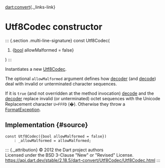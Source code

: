 [dart:convert](../../dart-convert/dart-convert-library){._links-link}

Utf8Codec constructor
=====================

::: {.section .multi-line-signature}
const Utf8Codec(

1.  {[bool](../../dart-core/bool-class) allowMalformed = false}

)
:::

Instantiates a new [Utf8Codec](../utf8codec-class).

The optional `allowMalformed` argument defines how [decoder](decoder)
(and [decode](decode)) deal with invalid or unterminated character
sequences.

If it is `true` (and not overridden at the method invocation)
[decode](decode) and the [decoder](decoder) replace invalid (or
unterminated) octet sequences with the Unicode Replacement character
`U+FFFD` (�). Otherwise they throw a
[FormatException](../../dart-core/formatexception-class).

Implementation {#source}
--------------

``` {.language-dart data-language="dart"}
const Utf8Codec({bool allowMalformed = false})
    : _allowMalformed = allowMalformed;
```

::: {._attribution}
© 2012 the Dart project authors\
Licensed under the BSD 3-Clause \"New\" or \"Revised\" License.\
<https://api.dart.dev/stable/2.18.5/dart-convert/Utf8Codec/Utf8Codec.html>
:::
